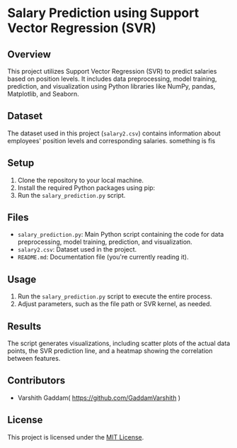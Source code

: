 # Salary Prediction using Support Vector Regression (SVR)

## Overview
This project utilizes Support Vector Regression (SVR) to predict salaries based on position levels. It includes data preprocessing, model training, prediction, and visualization using Python libraries like NumPy, pandas, Matplotlib, and Seaborn.

## Dataset
The dataset used in this project (`salary2.csv`) contains information about employees' position levels and corresponding salaries.
something is fis

## Setup
1. Clone the repository to your local machine.
2. Install the required Python packages using pip:
3. Run the `salary_prediction.py` script.

## Files
- `salary_prediction.py`: Main Python script containing the code for data preprocessing, model training, prediction, and visualization.
- `salary2.csv`: Dataset used in the project.
- `README.md`: Documentation file (you're currently reading it).

## Usage
1. Run the `salary_prediction.py` script to execute the entire process.
2. Adjust parameters, such as the file path or SVR kernel, as needed.

## Results
The script generates visualizations, including scatter plots of the actual data points, the SVR prediction line, and a heatmap showing the correlation between features.

## Contributors
- Varshith Gaddam( https://github.com/GaddamVarshith )

## License
This project is licensed under the [MIT License](LICENSE).

